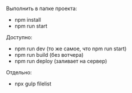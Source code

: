 Выполнить в папке проекта:

-   npm install
-   npm run start

Доступно:

-   npm run dev (то же самое, что npm run start)
-   npm run build (без вотчера)
-   npm run deploy (заливает на сервер)

Отдельно:

-   npx gulp filelist
